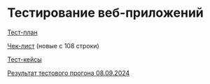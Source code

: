 # Тестирование веб-приложений
[Тест-план](https://docs.google.com/spreadsheets/d/1zRMdYDLSodr9Dqr2-GllPg-JNuMIBnv2im27iIGYlH0/edit?usp=sharing) 

[Чек-лист](https://docs.google.com/spreadsheets/d/1g_aWjd-ikdDJmyzsuvHONihdAf3bWKsN0Di4unSBWQY/edit?usp=sharing)  (новые с 108 строки)

[Тест-кейсы](https://app.qase.io/project/G8?suite=253&tab=&previewMode=side&view=2) 

[Результат тестового прогона 08.09.2024](https://app.qase.io/run/G8/dashboard/247)
